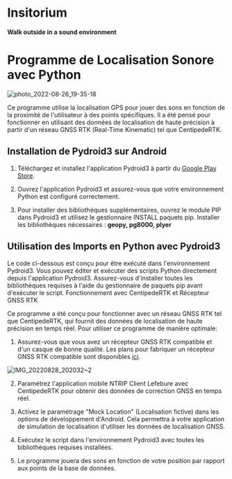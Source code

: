 # Insitorium
**Walk outside in a sound environment**

# Programme de Localisation Sonore avec Python
![photo_2022-08-26_19-35-18](https://user-images.githubusercontent.com/6421175/186960845-934650ba-a1f2-423f-b170-583672409168.jpg)

Ce programme utilise la localisation GPS pour jouer des sons en fonction de la proximité de l'utilisateur à des points spécifiques. Il a été pensé pour fonctionner en utilisant des données de localisation de haute précision à partir d'un réseau GNSS RTK (Real-Time Kinematic) tel que CentipedeRTK.

## Installation de Pydroid3 sur Android

1. Téléchargez et installez l'application Pydroid3 à partir du [Google Play Store](https://play.google.com/store/apps/details?id=ru.iiec.pydroid3).

2. Ouvrez l'application Pydroid3 et assurez-vous que votre environnement Python est configuré correctement.

3. Pour installer des bibliothèques supplémentaires, ouvrez le module PIP dans Pydroid3 et utilisez le gestionnaire INSTALL paquets pip. Installer les bibliothèques nécessaires : **geopy, pg8000, plyer**

## Utilisation des Imports en Python avec Pydroid3

Le code ci-dessous est conçu pour être exécuté dans l'environnement Pydroid3. Vous pouvez éditer et exécuter des scripts Python directement depuis l'application Pydroid3. Assurez-vous d'installer toutes les bibliothèques requises à l'aide du gestionnaire de paquets pip avant d'exécuter le script.
Fonctionnement avec CentipedeRTK et Récepteur GNSS RTK

Ce programme a été conçu pour fonctionner avec un réseau GNSS RTK tel que CentipedeRTK, qui fournit des données de localisation de haute précision en temps réel.
Pour utiliser ce programme de manière optimale:

1. Assurez-vous que vous avez un récepteur GNSS RTK compatible et d'un casque de bonne qualité. Les plans pour fabriquer un récepteur GNSS RTK compatible sont disponibles [ici](https://docs.centipede.fr/docs/make_rover/rover_v5_1).

![IMG_20220828_202032~2](https://user-images.githubusercontent.com/6421175/187089002-54ecafa0-9c47-4997-8a35-2a56b925c2ba.jpg)
    
2. Paramétrez l'application mobile NTRIP Client Lefebure avec CentipedeRTK pour obtenir des données de correction GNSS en temps réel.
    
3. Activez le paramétrage "Mock Location" (Localisation fictive) dans les options de développement d'Android. Cela permettra à votre application de simulation de localisation d'utiliser les données de localisation GNSS.
    
4. Exécutez le script dans l'environnement Pydroid3 avec toutes les bibliothèques requises installées.
    
5. Le programme jouera des sons en fonction de votre position par rapport aux points de la base de données.


    
